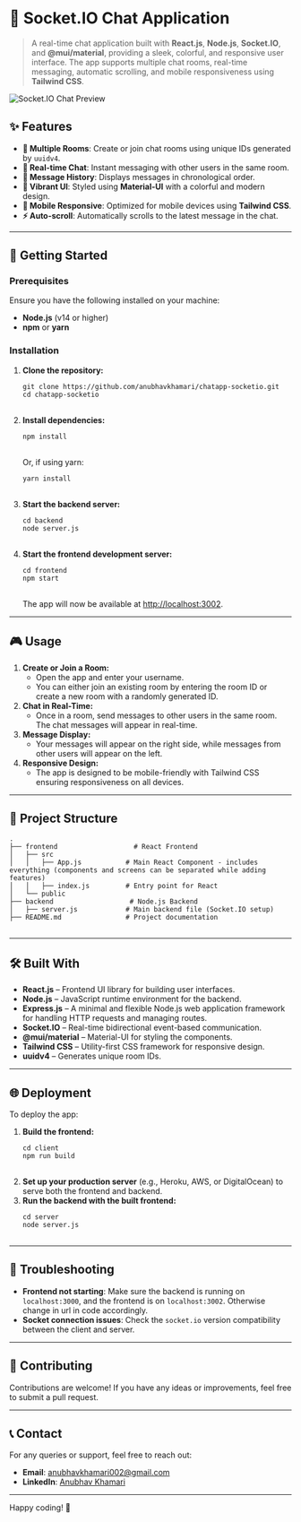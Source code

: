 

<h1>🎉 Socket.IO Chat Application</h1>

<blockquote>
  A real-time chat application built with <strong>React.js</strong>, <strong>Node.js</strong>, <strong>Socket.IO</strong>, and <strong>@mui/material</strong>, providing a sleek, colorful, and responsive user interface. The app supports multiple chat rooms, real-time messaging, automatic scrolling, and mobile responsiveness using <strong>Tailwind CSS</strong>.
</blockquote>

<img src="https://socket.io/images/logo-dark.svg" alt="Socket.IO Chat Preview" />

<h2>✨ Features</h2>

<ul>
  <li><strong>🔗 Multiple Rooms</strong>: Create or join chat rooms using unique IDs generated by <code>uuidv4</code>.</li>
  <li><strong>💬 Real-time Chat</strong>: Instant messaging with other users in the same room.</li>
  <li><strong>📜 Message History</strong>: Displays messages in chronological order.</li>
  <li><strong>🎨 Vibrant UI</strong>: Styled using <strong>Material-UI</strong> with a colorful and modern design.</li>
  <li><strong>📱 Mobile Responsive</strong>: Optimized for mobile devices using <strong>Tailwind CSS</strong>.</li>
  <li><strong>⚡ Auto-scroll</strong>: Automatically scrolls to the latest message in the chat.</li>
</ul>

<hr />

<h2>🚀 Getting Started</h2>

<h3>Prerequisites</h3>
<p>Ensure you have the following installed on your machine:</p>

<ul>
  <li><strong>Node.js</strong> (v14 or higher)</li>
  <li><strong>npm</strong> or <strong>yarn</strong></li>
</ul>

<h3>Installation</h3>

<ol>
  <li><strong>Clone the repository:</strong>
    <pre>
<code>git clone https://github.com/anubhavkhamari/chatapp-socketio.git
cd chatapp-socketio</code>
    </pre>
  </li>
  <li><strong>Install dependencies:</strong>
    <pre>
<code>npm install</code>
    </pre>
    Or, if using yarn:
    <pre>
<code>yarn install</code>
    </pre>
  </li>
  <li><strong>Start the backend server:</strong>
    <pre>
<code>cd backend
node server.js</code>
    </pre>
  </li>
  <li><strong>Start the frontend development server:</strong>
    <pre>
<code>cd frontend
npm start</code>
    </pre>
    The app will now be available at <a href="http://localhost:3002" target="_blank">http://localhost:3002</a>.
  </li>
</ol>

<hr />

<h2>🎮 Usage</h2>

<ol>
  <li><strong>Create or Join a Room:</strong>
    <ul>
      <li>Open the app and enter your username.</li>
      <li>You can either join an existing room by entering the room ID or create a new room with a randomly generated ID.</li>
    </ul>
  </li>
  <li><strong>Chat in Real-Time:</strong>
    <ul>
      <li>Once in a room, send messages to other users in the same room. The chat messages will appear in real-time.</li>
    </ul>
  </li>
  <li><strong>Message Display:</strong>
    <ul>
      <li>Your messages will appear on the right side, while messages from other users will appear on the left.</li>
    </ul>
  </li>
  <li><strong>Responsive Design:</strong>
    <ul>
      <li>The app is designed to be mobile-friendly with Tailwind CSS ensuring responsiveness on all devices.</li>
    </ul>
  </li>
</ol>

<hr />

<h2>📂 Project Structure</h2>

<pre>
<code>.
├── frontend                   # React Frontend
│   ├── src
│   │   ├── App.js           # Main React Component - includes everything (components and screens can be separated while adding features)
│   │   ├── index.js         # Entry point for React
│   └── public
├── backend                   # Node.js Backend
│   ├── server.js            # Main backend file (Socket.IO setup)
├── README.md                # Project documentation
</code>
</pre>

<hr />

<h2>🛠️ Built With</h2>

<ul>
  <li><strong>React.js</strong> – Frontend UI library for building user interfaces.</li>
  <li><strong>Node.js</strong> – JavaScript runtime environment for the backend.</li>
  <li><strong>Express.js</strong> – A minimal and flexible Node.js web application framework for handling HTTP requests and managing routes.</li>
  <li><strong>Socket.IO</strong> – Real-time bidirectional event-based communication.</li>
  <li><strong>@mui/material</strong> – Material-UI for styling the components.</li>
  <li><strong>Tailwind CSS</strong> – Utility-first CSS framework for responsive design.</li>
  <li><strong>uuidv4</strong> – Generates unique room IDs.</li>
</ul>

<hr />

<h2>🌐 Deployment</h2>

<p>To deploy the app:</p>

<ol>
  <li><strong>Build the frontend:</strong>
    <pre>
<code>cd client
npm run build</code>
    </pre>
  </li>
  <li><strong>Set up your production server</strong> (e.g., Heroku, AWS, or DigitalOcean) to serve both the frontend and backend.</li>
  <li><strong>Run the backend with the built frontend:</strong>
    <pre>
<code>cd server
node server.js</code>
    </pre>
  </li>
</ol>

<hr />

<h2>🐛 Troubleshooting</h2>

<ul>
  <li><strong>Frontend not starting</strong>: Make sure the backend is running on <code>localhost:3000</code>, and the frontend is on <code>localhost:3002</code>. Otherwise change in url in code accordingly.</li>
  <li><strong>Socket connection issues</strong>: Check the <code>socket.io</code> version compatibility between the client and server.</li>
</ul>

<hr />

<h2>🤝 Contributing</h2>

<p>Contributions are welcome! If you have any ideas or improvements, feel free to submit a pull request.</p>

<hr />


<h2>📞 Contact</h2>

<p>For any queries or support, feel free to reach out:</p>

<ul>
  <li><strong>Email</strong>: <a href="mailto:anubhavkhamari002@gmail.com">anubhavkhamari002@gmail.com</a></li>
  <li><strong>LinkedIn</strong>: <a href="https://www.linkedin.com/in/anubhavkhamari">Anubhav Khamari</a></li>
</ul>

<hr />

<p>Happy coding! 🎉</p>
